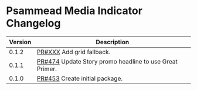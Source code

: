 # Psammead Media Indicator Changelog

<!-- prettier-ignore -->
| Version | Description |
| ------- | ----------- |
| 0.1.2   | [PR#XXX](https://github.com/BBC-News/psammead/pull/XXX) Add grid fallback. |
| 0.1.1   | [PR#474](https://github.com/BBC-News/psammead/pull/474) Update Story promo headline to use Great Primer. |
| 0.1.0   | [PR#453](https://github.com/BBC-News/psammead/pull/453) Create initial package. |
